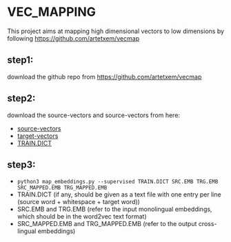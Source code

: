 # VEC_MAPPING
This project aims at mapping high dimensional vectors to low dimensions by following https://github.com/artetxem/vecmap
## step1:
download the github repo from https://github.com/artetxem/vecmap
## step2:
download the source-vectors and source-vectors from here:
  - [source-vectors](https://cf-my.sharepoint.com/:t:/g/personal/wangy306_cardiff_ac_uk/EYIqLsCJvX9MvRoAIuohAdUB1u8ssWepmTExSSnaMRoHAA?e=4ZNJPZ)
  - [target-vectors](https://cf-my.sharepoint.com/:t:/g/personal/wangy306_cardiff_ac_uk/Eak7aUzkkCRNrz9MmgHawTkBzOURWFsFjsisT4-33N7z0Q?e=tLBo15)
  - [TRAIN.DICT](https://cf-my.sharepoint.com/:t:/g/personal/wangy306_cardiff_ac_uk/EcA06LRjl9ZAo38Qb7ST4eMBGsOYamsOgqJyRXco-OiRHw?e=6CK2KH)
## step3:
  - `python3 map_embeddings.py --supervised TRAIN.DICT SRC.EMB TRG.EMB SRC_MAPPED.EMB TRG_MAPPED.EMB`
  - TRAIN.DICT (if any, should be given as a text file with one entry per line (source word + whitespace + target word))
  - SRC.EMB and TRG.EMB (refer to the input monolingual embeddings, which should be in the word2vec text format)
  - SRC_MAPPED.EMB and TRG_MAPPED.EMB (refer to the output cross-lingual embeddings)
